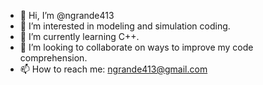 - 👋 Hi, I’m @ngrande413
- 👀 I’m interested in modeling and simulation coding.
- 🌱 I’m currently learning C++.
- 💞️ I’m looking to collaborate on ways to improve my code comprehension.
- 📫 How to reach me: ngrande413@gmail.com

<!---
ngrande413/ngrande413 is a ✨ special ✨ repository because its `README.md` (this file) appears on your GitHub profile.
You can click the Preview link to take a look at your changes.
--->
